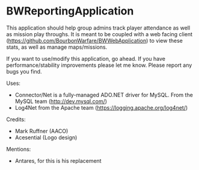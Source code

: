 # BWReportingApplication
This application should help group admins track player attendance as well as mission play throughs. It is meant to be coupled with a web facing client (https://github.com/BourbonWarfare/BWWebApplication) to view these stats, as well as manage maps/missions.

If you want to use/modify this application, go ahead. If you have performance/stability improvements please let me know. Please report any bugs you find.

Uses:
* Connector/Net is a fully-managed ADO.NET driver for MySQL. From the MySQL team (http://dev.mysql.com/)
* Log4Net from the Apache team (https://logging.apache.org/log4net/)

Credits:
* Mark Ruffner (AACO)
* Acesential (Logo design)

Mentions:
* Antares, for this is his replacement
